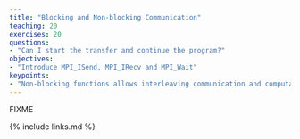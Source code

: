 ```yaml
---
title: "Blocking and Non-blocking Communication"
teaching: 20
exercises: 20
questions:
- "Can I start the transfer and continue the program?"
objectives:
- "Introduce MPI_ISend, MPI_IRecv and MPI_Wait"
keypoints:
- "Non-blocking functions allows interleaving communication and computation"
---
```

FIXME

{% include links.md %}

